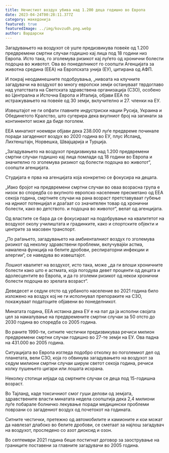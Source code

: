 ```yaml
---
title: Нечистиот воздух убива над 1.200 деца годишно во Европа
date: 2023-04-24T00:28:11.377Z
category: македонија
featured: true
featuredImage: ../img/kovzudh.png.webp
author: Вардарски
---
```


Загадувањето на воздухот сè уште предизвикува повеќе од 1.200 предвремени смртни случаи годишно кај лица под 18 години низ Европа. Исто така, го зголемува ризикот кај луѓето од хронични болести подоцна во животот. Ова во понеделникот го соопшти Агенцијата за животна средина (ЕЕА) на Европската унија (ЕУ), цитирана од АФП.

И покрај неодамнешните подобрувања, „нивоата на клучните загадувачи на воздухот во многу европски земји остануваат тврдоглаво над упатствата на Светската здравствена организација (СЗО), особено во Централна и Источна Европа и Италија, објави ЕЕА по истражувањето на повеќе од 30 земји, вклучително и 27. членки на ЕУ.

Извештајот не ги опфати главните индустриски нации Русија, Украина и Обединетото Кралство, што сугерира дека вкупниот број на загинати за континентот може да биде поголем.

ЕЕА минатиот ноември објави дека 238.000 луѓе предвреме починале поради загадениот воздух во 2020 година во ЕУ, плус Исланд, Лихтенштајн, Норвешка, Швајцарија и Турција.

„Загадувањето на воздухот предизвикува над 1.200 предвремени смртни случаи годишно кај лица помлади од 18 години во Европа и значително го зголемува ризикот од болести подоцна во животот“, соопшти агенцијата.

Студијата е прва на агенцијата која конкретно се фокусира на децата.

„Иако бројот на предвремени смртни случаи во оваа возрасна група е низок во споредба со вкупното европско население пресметано од ЕЕА секоја година, смртните случаи на рана возраст претставуваат губење на идниот потенцијал и доаѓаат со значителен товар од хронични болести, како во детството. и подоцна во животот“, велат од агенцијата.

Од властите се бара да се фокусираат на подобрување на квалитетот на воздухот околу училиштата и градинките, како и спортските објекти и центрите за масовен транспорт.

„По раѓањето, загадувањето на амбиенталниот воздух го зголемува ризикот од неколку здравствени проблеми, вклучувајќи астма, намалена функција на белите дробови, респираторни инфекции и алергии“, се наведува во извештајот.

Лошиот квалитет на воздухот, исто така, може „да ги влоши хроничните болести како што е астмата, која погодува девет проценти од децата и адолесцентите во Европа, и да го зголеми ризикот од некои хронични болести подоцна во зрелата возраст“.

Деведесет и седум отсто од урбаното население во 2021 година било изложено на воздух кој не ги исполнувал препораките на СЗО, покажуваат податоците објавени во понеделникот.

Минатата година, ЕЕА истакна дека ЕУ е на пат да ја исполни својата цел за намалување на предвремените смртни случаи за 50 отсто до 2030 година во споредба со 2005 година.

Во раните 1990-ти, ситните честички предизвикуваа речиси милион предвремени смртни случаи годишно во 27-те земји на ЕУ. Ова падна на 431.000 во 2005 година.

Ситуацијата во Европа изгледа подобро отколку во поголемиот дел од планетата, вели СЗО, која го обвинува загадувањето на воздухот за седум милиони смртни случаи ширум светот секоја година, речиси колку пушењето цигари или лошата исхрана.

Неколку стотици илјади од смртните случаи се деца под 15-годишна возраст.

Во Тајланд, каде токсичниот смог гуши делови од земјата, здравствените власти минатата недела соопштија дека 2,4 милиони луѓе побарале болничко лекување поради медицински проблеми поврзани со загадениот воздух од почетокот на годината.

Ситните честички, претежно од автомобилите и камионите и кои можат да навлезат длабоко во белите дробови, се сметаат за најлош загадувач на воздухот, проследено со азот диоксид и озон.

Во септември 2021 година беше постигнат договор за заострување на границите поставени за главните загадувачи во 2005 година.
